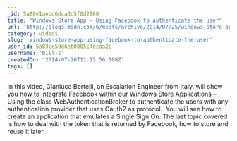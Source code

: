```yaml
---
_id: 5a88e1aebd6dca0d5f0d2960
title: "Windows Store App - Using Facebook to authenticate the user"
url: 'http://blogs.msdn.com/b/mspfe/archive/2014/07/25/windows-store-app-using-facebook-to-authenticate-the-user.aspx'
category: videos
slug: 'windows-store-app-using-facebook-to-authenticate-the-user'
user_id: 5a83ce59d6eb0005c4ecda2c
username: 'bill-s'
createdOn: '2014-07-26T11:13:56.000Z'
tags: []
---
```


In this video, Gianluca Bertelli, an Escalation Engineer from Italy, will show you how to integrate Facebook within our Windows Store Applications – Using the class WebAuthenticationBroker to authenticate the users with any authentication provider that uses Oauth2 as protocol.  You will see how to create an application that emulates a Single Sign On. The last topic covered is how to deal with the token that is returned by Facebook, how to store and reuse it later.
